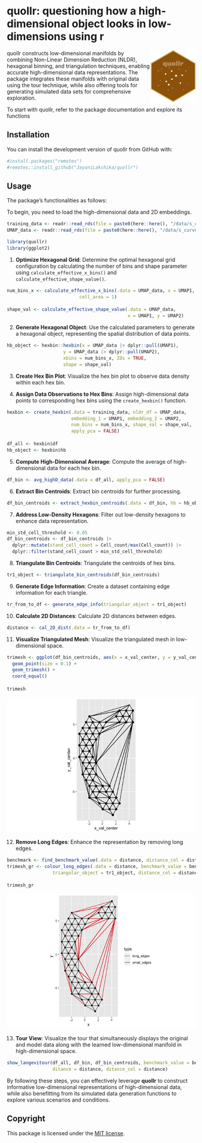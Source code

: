 
# quollr: questioning how a high-dimensional object looks in low-dimensions using r

<img src="man/figures/logo.png" align="right" height="139" alt="" />

quollr constructs low-dimensional manifolds by combining Non-Linear
Dimension Reduction (NLDR), hexagonal binning, and triangulation
techniques, enabling accurate high-dimensional data representations. The
package integrates these manifolds with original data using the tour
technique, while also offering tools for generating simulated data sets
for comprehensive exploration.

To start with quollr, refer to the package documentation and explore its
functions

<!--An associated paper can be found at-->

## Installation

You can install the development version of quollr from GitHub with:

``` r
#install.packages("remotes")
#remotes::install_github("JayaniLakshika/quollr")
```

## Usage

The package’s functionalities as follows:

To begin, you need to load the high-dimensional data and 2D embeddings.

``` r
training_data <- readr::read_rds(file = paste0(here::here(), "/data/s_curve_noise_training.rds"))
UMAP_data <- readr::read_rds(file = paste0(here::here(), "/data/s_curve_noise_umap.rds"))
```

``` r
library(quollr)
library(ggplot2)
```

1.  **Optimize Hexagonal Grid**: Determine the optimal hexagonal grid
    configuration by calculating the number of bins and shape parameter
    using `calculate_effective_x_bins()` and
    `calculate_effective_shape_value()`.

``` r
num_bins_x <- calculate_effective_x_bins(.data = UMAP_data, x = UMAP1,
                           cell_area = 1)

shape_val <- calculate_effective_shape_value(.data = UMAP_data, 
                                             x = UMAP1, y = UMAP2)
```

2.  **Generate Hexagonal Object**: Use the calculated parameters to
    generate a hexagonal object, representing the spatial distribution
    of data points.

``` r
hb_object <- hexbin::hexbin(x = UMAP_data |> dplyr::pull(UMAP1), 
                     y = UMAP_data |> dplyr::pull(UMAP2), 
                     xbins = num_bins_x, IDs = TRUE, 
                     shape = shape_val)
```

3.  **Create Hex Bin Plot**: Visualize the hex bin plot to observe data
    density within each hex bin.

4.  **Assign Data Observations to Hex Bins**: Assign high-dimensional
    data points to corresponding hex bins using the `create_hexbin()`
    function.

``` r
hexbin <- create_hexbin(.data = training_data, nldr_df = UMAP_data, 
                        embedding_1 = UMAP1, embedding_2 = UMAP2, 
                        num_bins = num_bins_x, shape_val = shape_val, 
                        apply_pca = FALSE)

df_all <- hexbin$df
hb_object <- hexbin$hb
```

5.  **Compute High-Dimensional Average**: Compute the average of
    high-dimensional data for each hex bin.

``` r
df_bin <- avg_highD_data(.data = df_all, apply_pca = FALSE)
```

6.  **Extract Bin Centroids**: Extract bin centroids for further
    processing.

``` r
df_bin_centroids <- extract_hexbin_centroids(.data = df_bin, hb = hb_object)
```

7.  **Address Low-Density Hexagons**: Filter out low-density hexagons to
    enhance data representation.

``` r
min_std_cell_threshold <- 0.05
df_bin_centroids <- df_bin_centroids |>
  dplyr::mutate(stand_cell_count = Cell_count/max(Cell_count)) |>
  dplyr::filter(stand_cell_count > min_std_cell_threshold)
```

8.  **Triangulate Bin Centroids**: Triangulate the centroids of hex
    bins.

``` r
tr1_object <- triangulate_bin_centroids(df_bin_centroids)
```

9.  **Generate Edge Information**: Create a dataset containing edge
    information for each triangle.

``` r
tr_from_to_df <- generate_edge_info(triangular_object = tr1_object)
```

10. **Calculate 2D Distances**: Calculate 2D distances between edges.

``` r
distance <- cal_2D_dist(.data = tr_from_to_df)
```

11. **Visualize Triangulated Mesh**: Visualize the triangulated mesh in
    low-dimensional space.

``` r
trimesh <- ggplot(df_bin_centroids, aes(x = x_val_center, y = y_val_center)) + 
  geom_point(size = 0.1) + 
  geom_trimesh() + 
  coord_equal() 

trimesh
```

![](README_files/figure-gfm/unnamed-chunk-13-1.png)<!-- -->

12. **Remove Long Edges**: Enhance the representation by removing long
    edges.

``` r
benchmark <- find_benchmark_value(.data = distance, distance_col = distance)
trimesh_gr <- colour_long_edges(.data = distance, benchmark_value = benchmark, 
                 triangular_object = tr1_object, distance_col = distance) 

trimesh_gr
```

![](README_files/figure-gfm/unnamed-chunk-14-1.png)<!-- -->

13. **Tour View**: Visualize the tour that simultaneously displays the
    original and model data along with the learned low-dimensional
    manifold in high-dimensional space.

``` r
show_langevitour(df_all, df_bin, df_bin_centroids, benchmark_value = benchmark, 
                 ditance = distance, ditance_col = distance)
```

By following these steps, you can effectively leverage **quollr** to
construct informative low-dimensional representations of
high-dimensional data, while also benefitting from its simulated data
generation functions to explore various scenarios and conditions.

## Copyright

This package is licensed under the [MIT
license](https://github.com/JayaniLakshika/quollr/LICENSE.md).
